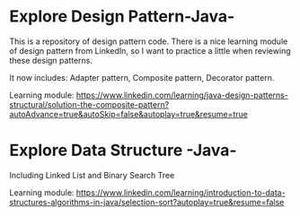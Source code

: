 # Explore Design Pattern-Java-

This is a repository of design pattern code. There is a nice learning module of design pattern from LinkedIn, so I want to practice a little when reviewing these design patterns.

It now includes: Adapter pattern, Composite pattern, Decorator pattern.

Learning module:
https://www.linkedin.com/learning/java-design-patterns-structural/solution-the-composite-pattern?autoAdvance=true&autoSkip=false&autoplay=true&resume=true

# Explore Data Structure -Java-
Including Linked List and Binary Search Tree

Learning module:
https://www.linkedin.com/learning/introduction-to-data-structures-algorithms-in-java/selection-sort?autoplay=true&resume=false
